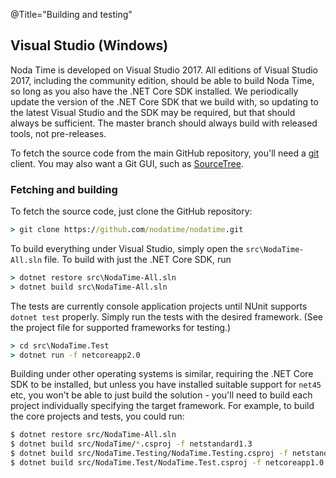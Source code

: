 @Title="Building and testing"

## Visual Studio (Windows)

Noda Time is developed on Visual Studio 2017. All editions of Visual Studio 2017, including
the community edition, should be able to build Noda Time, so long as you also have the .NET Core
SDK installed. We periodically update the version of the .NET Core SDK that we build with,
so updating to the latest Visual Studio and the SDK may be required, but that should always
be sufficient. The master branch should always build with released tools, not pre-releases.

To fetch the source code from the main GitHub repository, you'll need a
[git][] client. You may also want a Git GUI, such as [SourceTree][].

[git]: https://git-scm.com/
[SourceTree]: https://www.sourcetreeapp.com/

### Fetching and building

To fetch the source code, just clone the GitHub repository:

```bat
> git clone https://github.com/nodatime/nodatime.git
```

To build everything under Visual Studio, simply open the `src\NodaTime-All.sln` file.
To build with just the .NET Core SDK, run

```bat
> dotnet restore src\NodaTime-All.sln
> dotnet build src\NodaTime-All.sln
```

The tests are currently console application projects until NUnit supports
`dotnet test` properly. Simply run the tests with the desired framework.
(See the project file for supported frameworks for testing.)

```bat
> cd src\NodaTime.Test
> dotnet run -f netcoreapp2.0
```

Building under other operating systems is similar, requiring the .NET Core SDK to be installed,
but unless you have installed suitable support for `net45` etc, you won't be able to just build the
solution - you'll need to build each project individually specifying the target framework. For example, to
build the core projects and tests, you could run:

```sh
$ dotnet restore src/NodaTime-All.sln
$ dotnet build src/NodaTime/*.csproj -f netstandard1.3
$ dotnet build src/NodaTime.Testing/NodaTime.Testing.csproj -f netstandard1.3
$ dotnet build src/NodaTime.Test/NodaTime.Test.csproj -f netcoreapp1.0
```
